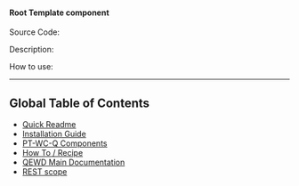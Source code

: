 #### Root Template component 

Source Code:  

Description: 

How to use: 

___

## Global Table of Contents 

- [Quick Readme](/README.md)
- [Installation Guide](/docs/installation.md)
- [PT-WC-Q Components](/docs/components.md)
- [How To / Recipe](/docs/how-to.md)
- [QEWD Main Documentation](/QEWD.md) 
- [REST scope](/REST.md)
